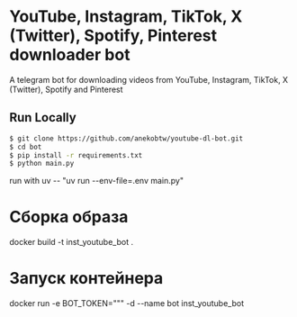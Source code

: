 # YouTube, Instagram, TikTok, X (Twitter), Spotify, Pinterest downloader bot


A telegram bot for downloading videos from YouTube, Instagram, TikTok, X (Twitter), Spotify and Pinterest

## Run Locally
```bash
$ git clone https://github.com/anekobtw/youtube-dl-bot.git
$ cd bot
$ pip install -r requirements.txt
$ python main.py
```


run with uv -- "uv run --env-file=.env  main.py"

# Сборка образа
docker build -t inst_youtube_bot .

# Запуск контейнера
docker run -e BOT_TOKEN=""" -d --name bot inst_youtube_bot